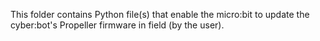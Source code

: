 This folder contains Python file(s) that enable the micro:bit to update the cyber:bot's Propeller firmware in field (by the user).